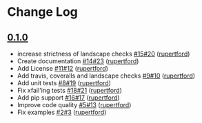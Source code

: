# Change Log

## [0.1.0](https://github.com/rupertford/melody/tree/0.1.0)

- increase strictness of landscape checks [\#15](https://github.com/rupertford/melody/issues/15)[\#20](https://github.com/rupertford/melody/pull/20) ([rupertford](https://github.com/rupertford))
- Create documentation [\#14](https://github.com/rupertford/melody/issues/14)[\#23](https://github.com/rupertford/melody/pull/23) ([rupertford](https://github.com/rupertford))
- Add License [\#11](https://github.com/rupertford/melody/issues/11)[\#12](https://github.com/rupertford/melody/pull/12) ([rupertford](https://github.com/rupertford))
- Add travis, coveralls and landscape checks [\#9](https://github.com/rupertford/melody/issues/9)[\#10](https://github.com/rupertford/melody/pull/10) ([rupertford](https://github.com/rupertford))
- Add unit tests [\#8](https://github.com/rupertford/melody/issues/8)[\#19](https://github.com/rupertford/melody/pull/19) ([rupertford](https://github.com/rupertford))
- Fix xfail'ing tests [\#18](https://github.com/rupertford/melody/issues/18)[\#21](https://github.com/rupertford/melody/pull/21) ([rupertford](https://github.com/rupertford))
- Add pip support [\#16](https://github.com/rupertford/melody/issues/16)[\#17](https://github.com/rupertford/melody/pull/17) ([rupertford](https://github.com/rupertford))
- Improve code quality [\#5](https://github.com/rupertford/melody/issues/5)[\#13](https://github.com/rupertford/melody/pull/13) ([rupertford](https://github.com/rupertford))
- Fix examples [\#2](https://github.com/rupertford/melody/issues/2)[\#3](https://github.com/rupertford/melody/pull/3) ([rupertford](https://github.com/rupertford))


